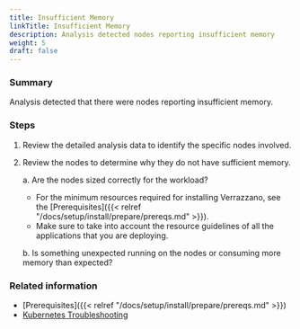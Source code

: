 ```yaml
---
title: Insufficient Memory
linkTitle: Insufficient Memory
description: Analysis detected nodes reporting insufficient memory
weight: 5
draft: false
---
```


### Summary
Analysis detected that there were nodes reporting insufficient memory.

### Steps
1. Review the detailed analysis data to identify the specific nodes involved.
2. Review the nodes to determine why they do not have sufficient memory.

   a. Are the nodes sized correctly for the workload?
      - For the minimum resources required for installing Verrazzano, see the [Prerequisites]({{< relref "/docs/setup/install/prepare/prereqs.md" >}}).
      - Make sure to take into account the resource guidelines of all the applications that you are deploying.
      
   b. Is something unexpected running on the nodes or consuming more memory than expected?

### Related information
* [Prerequisites]({{< relref "/docs/setup/install/prepare/prereqs.md" >}})
* [Kubernetes Troubleshooting](https://kubernetes.io/docs/tasks/debug/)
